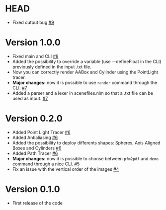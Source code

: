 # HEAD

- Fixed output bug [#9](https://github.com/teob97/T-RayX/pull/10)

# Version 1.0.0

- Fixed main and CLI [#8](https://github.com/teob97/T-RayX/pull/8)
- Added the possibility to override a variable (use --defineFloat in the CLI) previously defined in the input .txt file.
- Now you can correctly render AABox and Cylinder using the PointLight tracer.
- **Major changes:** now it is possible to use `render` command through the CLI. [#7](https://github.com/teob97/T-RayX/pull/7)
- Added a parser and a lexer in scenefiles.nim so that a .txt file can be used as input. [#7](https://github.com/teob97/T-RayX/pull/7)

# Version 0.2.0

- Added Point Light Tracer [#6](https://github.com/teob97/T-RayX/pull/6)
- Added Antialiasing [#6](https://github.com/teob97/T-RayX/pull/6)
- Added the possibility to deploy differents shapes: Spheres, Axis Aligned Boxes and Cylinders [#6](https://github.com/teob97/T-RayX/pull/6)
- Added Path Tracer [#6](https://github.com/teob97/T-RayX/pull/6)
- **Major changes:** now it is possible to choose between `pfm2pdf` and `demo` command through a nice CLI. [#5](https://github.com/teob97/T-RayX/pull/5)
- Fix an issue with the vertical order of the images [#4](https://github.com/teob97/T-RayX/pull/4)

# Version 0.1.0

- First release of the code
